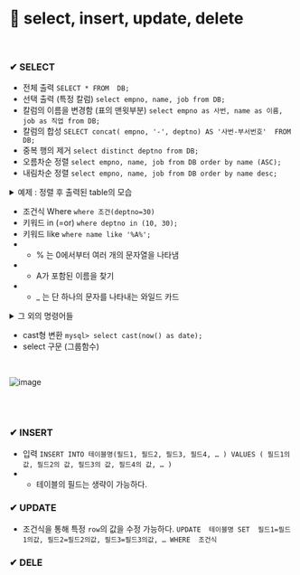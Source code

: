 🔎 select, insert, update, delete
===

<br>

### ✔ SELECT
- 전체 출력 ``SELECT * FROM  DB;``
- 선택 출력 (특정 칼럼) ``select empno, name, job from DB;``
- 칼럼의 이름을 변경함 (표의 맨윗부분) ``select empno as 사번, name as 이름, job as 직업 from DB;``
- 칼럼의 합성 
`SELECT concat( empno, '-', deptno) AS '사번-부서번호' 
FROM DB;`
- 중복 행의 제거 `select distinct deptno from DB;`
- 오름차순 정렬 `select empno, name, job from DB order by name (ASC);`
- 내림차순 정렬 `select empno, name, job from DB order by name desc;`
<details>
<summary>예제 : 정렬 후 출력된 table의 모습</summary>
<div markdown="1">       
<br>

![image](https://user-images.githubusercontent.com/22065527/112103367-fbeba800-8bec-11eb-998d-0d7d31dcd023.png)

</div>
</details>

- 조건식 Where `where 조건(deptno=30)`
- 키워드 in (=or) `where deptno in (10, 30);`
- 키워드 like `where name like '%A%';`
-  - % 는 0에서부터 여러 개의 문자열을 나타냄
-  - A가 포함된 이름을 찾기
-  - _ 는 단 하나의 문자를 나타내는 와일드 카드
<details>
<summary>그 외의 명령어들</summary>
<div markdown="1">       
<br>

- FLOOR(x) : x보다 크지 않은 가장 큰 정수를 반환합니다. BIGINT로 자동 변환합니다.
- CEILING(x) : x보다 작지 않은 가장 작은 정수를 반환합니다.
- ROUND(x) : x에 가장 근접한 정수를 반환합니다.
- POW(x,y) POWER(x,y) : x의 y 제곱 승을 반환합니다.
- GREATEST(x,y,...) : 가장 큰 값을 반환합니다.
- LEAST(x,y,...) : 가장 작은 값을 반환합니다.
- CURDATE(),CURRENT_DATE : 오늘 날짜를 YYYY-MM-DD나 YYYYMMDD 형식으로 반환합니다.
- CURTIME(), CURRENT_TIME : 현재 시각을 HH:MM:SS나 HHMMSS 형식으로 반환합니다.
- NOW(), SYSDATE() , CURRENT_TIMESTAMP : 오늘 현시각을 YYYY-MM-DD HH:MM:SS나 YYYYMMDDHHMMSS 형식으로 반환합니다. 
- DATE_FORMAT(date,format) : 입력된 date를 format 형식으로 반환합니다.
- PERIOD_DIFF(p1,p2) : YYMM이나 YYYYMM으로 표기되는 p1과 p2의 차이 개월을 반환합니다.
</div>
</details>

- cast형 변환 `mysql> select cast(now() as date);`
- select 구문 (그룹함수)
<br>

![image](https://user-images.githubusercontent.com/22065527/112104821-0149f200-8bef-11eb-87a9-01532b8085ad.png)

<br>
<br>

### ✔ INSERT
- 입력 `INSERT INTO 테이블명(필드1, 필드2, 필드3, 필드4, … ) VALUES ( 필드1의 값, 필드2의 값, 필드3의 값, 필드4의 값, … )`
- - 테이블의 필드는 생략이 가능하다.

### ✔ UPDATE
-  조건식을 통해 특정 `row`의 값을 수정 가능하다. `UPDATE  테이블명 SET  필드1=필드1의값, 필드2=필드2의값, 필드3=필드3의값, … WHERE  조건식`

### ✔ DELE
